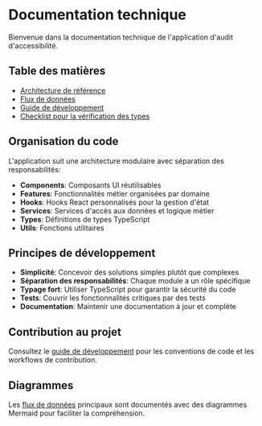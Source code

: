 
# Documentation technique

Bienvenue dans la documentation technique de l'application d'audit d'accessibilité.

## Table des matières

- [Architecture de référence](../ARCHITECTURE.md)
- [Flux de données](./data-flows.md)
- [Guide de développement](./dev-guide.md)
- [Checklist pour la vérification des types](./typescript-type-review-checklist.md)

## Organisation du code

L'application suit une architecture modulaire avec séparation des responsabilités:

- **Components**: Composants UI réutilisables
- **Features**: Fonctionnalités métier organisées par domaine
- **Hooks**: Hooks React personnalisés pour la gestion d'état
- **Services**: Services d'accès aux données et logique métier
- **Types**: Définitions de types TypeScript
- **Utils**: Fonctions utilitaires

## Principes de développement

- **Simplicité**: Concevoir des solutions simples plutôt que complexes
- **Séparation des responsabilités**: Chaque module a un rôle spécifique
- **Typage fort**: Utiliser TypeScript pour garantir la sécurité du code
- **Tests**: Couvrir les fonctionnalités critiques par des tests
- **Documentation**: Maintenir une documentation à jour et complète

## Contribution au projet

Consultez le [guide de développement](./dev-guide.md) pour les conventions de code et les workflows de contribution.

## Diagrammes

Les [flux de données](./data-flows.md) principaux sont documentés avec des diagrammes Mermaid pour faciliter la compréhension.

